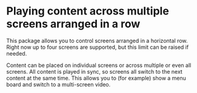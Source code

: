 # Playing content across multiple screens arranged in a row

This package allows you to control screens arranged in a horizontal row.
Right now up to four screens are supported, but this limit can be raised
if needed.

Content can be placed on individual screens or across multiple or
even all screens. All content is played in sync, so screens all
switch to the next content at the same time. This allows you to
(for example) show a menu board and switch to a multi-screen
video.
